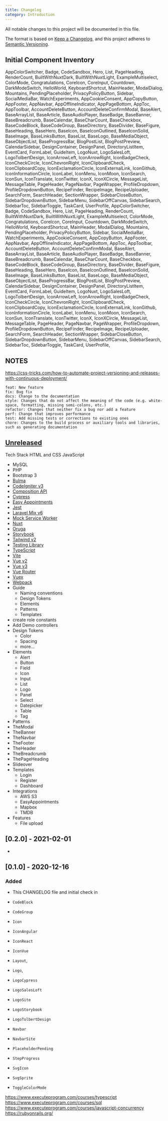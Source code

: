 ```yaml
---
title: Changelog
category: Introduction
---
```


All notable changes to this project will be documented in this file.

The format is based on [Keep a Changelog](https://keepachangelog.com/en/1.0.0/),
and this project adheres to
[Semantic Versioning](https://semver.org/spec/v2.0.0.html).

## Initial Component Inventory

AppColorSwitcher, Badge, CodeSandbox, Hero, List, PageHeading, RenderCount, BuiltWithNuxtDark, BuiltWithNuxtLight, ExampleMultiselect, ColorMode, Congratulations, CoreIcon, CoreInput, Countdown, DarkModeSwitch, HelloWorld, KeyboardShortcut, MainHeader, ModalDialog, Mountains, PendingPlaceholder, PrivacyPolicyButton, Sidebar, SocialMediaBar, WatchExperiments, AppCookieConsent, AppCopyButton, AppFooter, AppNavbar, AppOfflineIndicator, AppPageBottom, AppToc, AppToolbar, AccountDeleteButton, AccountDeleteConfirmModal, BaseAlert, BaseArrayList, BaseArticle, BaseAudioPlayer, BaseBadge, BaseBanner, BaseBreadcrumb, BaseCalendar, BaseCharCount, BaseCheckbox, BaseCodeBlock, BaseCodeGroup, BaseDirectory, BaseDivider, BaseFigure, BaseHeading, BaseHero, BaseIcon, BaseIconOutlined, BaseIconSolid, BaseImage, BaseLinksButton, BaseList, BaseLogo, BaseMediaObject, BaseObjectList, BaseProgressBar, BlogPostList, BlogPostPreview, CalendarSidebar, DesignContainer, DesignPanel, DirectoryListItem, EventCard, FormLabel, GuideItem, LogoNuxt, LogoSalesLoft, LogoTolbertDesign, IconArrowLeft, IconArrowRight, IconBadgeCheck, IconCheckCircle, IconChevronRight, IconClipboardCheck, IconClipboardCopy, IconExclamationCircle, IconExternalLink, IconGithub, IconInformationCircle, IconLabel, IconMenu, IconMoon, IconSearch, IconSun, IconTranslate, IconTwitter, IconX, IconXCircle, MessageList, MessageTable, PageHeader, PageNavbar, PageWrapper, ProfileDropdown, ProfileDropdownButton, RecipeFinder, RecipeImage, RecipeUploader, SearchForm, SearchHeader, SectionWrapper, SidebarCloseButton, SidebarDropdownButton, SidebarMenu, SidebarOffCanvas, SidebarSearch, SidebarToc, SidebarToggle, TaskCard, UserProfile, AppColorSwitcher, Badge, CodeSandbox, Hero, List, PageHeading, RenderCount, BuiltWithNuxtDark, BuiltWithNuxtLight, ExampleMultiselect, ColorMode, Congratulations, CoreIcon, CoreInput, Countdown, DarkModeSwitch, HelloWorld, KeyboardShortcut, MainHeader, ModalDialog, Mountains, PendingPlaceholder, PrivacyPolicyButton, Sidebar, SocialMediaBar, WatchExperiments, AppCookieConsent, AppCopyButton, AppFooter, AppNavbar, AppOfflineIndicator, AppPageBottom, AppToc, AppToolbar, AccountDeleteButton, AccountDeleteConfirmModal, BaseAlert, BaseArrayList, BaseArticle, BaseAudioPlayer, BaseBadge, BaseBanner, BaseBreadcrumb, BaseCalendar, BaseCharCount, BaseCheckbox, BaseCodeBlock, BaseCodeGroup, BaseDirectory, BaseDivider, BaseFigure, BaseHeading, BaseHero, BaseIcon, BaseIconOutlined, BaseIconSolid, BaseImage, BaseLinksButton, BaseList, BaseLogo, BaseMediaObject, BaseObjectList, BaseProgressBar, BlogPostList, BlogPostPreview, CalendarSidebar, DesignContainer, DesignPanel, DirectoryListItem, EventCard, FormLabel, GuideItem, LogoNuxt, LogoSalesLoft, LogoTolbertDesign, IconArrowLeft, IconArrowRight, IconBadgeCheck, IconCheckCircle, IconChevronRight, IconClipboardCheck, IconClipboardCopy, IconExclamationCircle, IconExternalLink, IconGithub, IconInformationCircle, IconLabel, IconMenu, IconMoon, IconSearch, IconSun, IconTranslate, IconTwitter, IconX, IconXCircle, MessageList, MessageTable, PageHeader, PageNavbar, PageWrapper, ProfileDropdown, ProfileDropdownButton, RecipeFinder, RecipeImage, RecipeUploader, SearchForm, SearchHeader, SectionWrapper, SidebarCloseButton, SidebarDropdownButton, SidebarMenu, SidebarOffCanvas, SidebarSearch, SidebarToc, SidebarToggle, TaskCard, UserProfile,

## NOTES

https://css-tricks.com/how-to-automate-project-versioning-and-releases-with-continuous-deployment/

```
feat: New feature
fix: Bug fix
docs: Change to the documentation
style: Changes that do not affect the meaning of the code (e.g. white-space, formatting, missing semi-colons, etc.)
refactor: Changes that neither fix a bug nor add a feature
perf: Change that improves performance
test: Add missing tests or corrections to existing ones
chore: Changes to the build process or auxiliary tools and libraries, such as generating documentation
```

## [Unreleased][unreleased]

Tech Stack
  HTML and CSS
  JavaScript
  - MySQL
  - PHP
  - Bootstrap 3
  - [Bulma](https://bulma.io/documentation/)
  - [CodeIgniter v3](https://codeigniter.com/userguide3/index.html)
  - [Composition API](https://v3.vuejs.org/guide/composition-api-introduction.html)
  - [Cypress](https://www.cypress.io/)
  - [Easy Appointments](https://easyappointments.org/docs.html#1.4.1/readme.md)
  - [Jest](https://jestjs.io/docs/en/getting-started)
  - [Laravel Mix v6](https://laravel-mix.com/docs/6.0/installation)
  - [Mock Service Worker](https://mswjs.io/)
  - [Nuxt](https://nuxtjs.org/docs/2.x/get-started/installation)
  - [Oruga](https://oruga.io/documentation/)
  - [Storybook](https://storybook.js.org/)
  - [Tailwind v2](https://tailwindcss.com/docs)
  - [Testing Library](https://testing-library.com/)
  - [TypeScript](https://www.typescriptlang.org/)
  - [Vite](https://vitejs.dev/)
  - [Vue v2](https://vuejs.org/v2/guide/)
  - [Vue v3](https://v3.vuejs.org/guide/introduction.html)
  - [Vue Router](https://router.vuejs.org/)
  - [Vuex](https://vuex.vuejs.org/)
  - [Webpack](https://webpack.js.org/concepts/)
- Guide
  - Naming conventions
  - Design Tokens
  - Elements
  - Patterns
  - Templates
- create role constants
- Add Demo controllers
- Design Tokens
  - Color
  - Spacing
  - more...
- Elements
  - Alert
  - Button
  - Field
  - Icon
  - Input
  - List
  - Logo
  - Panel
  - Select
  - Datepicker
  - Table
  - Tag
- Patterns
- TheModal
- TheBanner
- TheNavbar
- TheFooter
- TheHeader
- TheBreadcrumb
- ThePageHeading
- Slideover
- Templates
  - Login
  - Register
  - Dashboard
- Integrations
  - AWS S3
  - EasyAppointments
  - Mapbox
  - TMDB
- Features
  - File upload

## [0.2.0] - 2021-02-01

-

## [0.1.0] - 2020-12-16

### Added

- This CHANGELOG file and initial check in

- `CodeBlock`
- `CodeGroup`
- `Icon`
- `IconAngular`
- `IconReact`
- `IconVue`
- `Layout`,
- `Logo`,
- `LogoCypress`
- `LogoSalesLoft`
- `LogoSite`
- `LogoStorybook`
- `LogoTolbertDesign`
- `Navbar`
- `NavbarSite`
- `PlaceholderPending`
- `StepProgress`
- `SvgIcon`
- `SvgSprite`
- `ToggleColorMode`

[unreleased]: https://github.com/victortolbert/app/compare/v1.1.0...HEAD
[0.0.2]: https://github.com/victortolbert/app/compare/v0.0.1...v0.0.2
[0.0.1]: https://github.com/victortolbert/app/releases/tag/v0.0.1

https://www.executeprogram.com/courses/typescript
https://www.executeprogram.com/courses/sql
https://www.executeprogram.com/courses/javascript-concurrency
https://rubyonrails.org/

